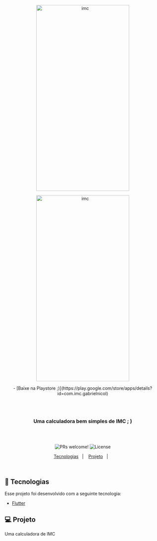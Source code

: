 
<p align="center">
<img align="" width="300" height="600" src="https://play-lh.googleusercontent.com/zj9MB0KhI61OIDi2kZkQk9nHpu62rJnNtp11W1AlIRQtQGJyOzfzDwG4UZ5UXV-RFes=w720-h310-rw" title="imc">
</p>

<p align="center">
<img align="" width="300" height="600" src="https://play-lh.googleusercontent.com/ClBaFoPG3Wd0O15wrE99kkwvpUL2f9o38CCtTzF2Ejcp9wEwvaW_IyipUPsRzfLrH58=w720-h310-rw" title="imc">
</p>
         
<p align="center">
- [Baixe na Playstore ;)](https://play.google.com/store/apps/details?id=com.imc.gabrielnicol)
</p>

<br />
<br />
<h3 align="center">
Uma calculadora bem simples de IMC ; )
</h3>
<br />
<br />

<p align="center">
 <img src="https://img.shields.io/static/v1?label=PRs&message=welcome&color=7159c1&labelColor=000000" alt="PRs welcome!" />

  <img alt="License" src="https://img.shields.io/static/v1?label=license&message=MIT&color=7159c1&labelColor=000000">
</p>

<p align="center">
  <a href="#rocket-tecnologias">Tecnologias</a>&nbsp;&nbsp;&nbsp;|&nbsp;&nbsp;&nbsp;
  <a href="#-projeto">Projeto</a>&nbsp;&nbsp;&nbsp;|&nbsp;&nbsp;&nbsp;
 
</p>
<br>

## :rocket: Tecnologias

Esse projeto foi desenvolvido com a seguinte tecnologia:

- [Flutter](https://flutter.dev/)

## 💻 Projeto

Uma calculadora de IMC
